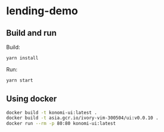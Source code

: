 # lending-demo

## Build and run

Build:
```bash
yarn install
```

Run:
```bash
yarn start
```

## Using docker
```bash
docker build -t konomi-ui:latest .
docker build -t asia.gcr.io/ivory-vim-300504/ui:v0.0.10 .
docker run --rm -p 80:80 konomi-ui:latest
```